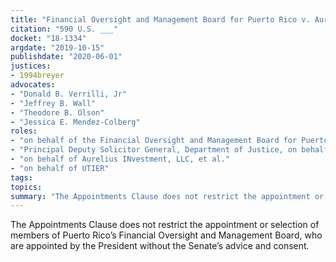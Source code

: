 ```yaml
---
title: "Financial Oversight and Management Board for Puerto Rico v. Aurelius Investment, LLC"
citation: "590 U.S. ___"
docket: "18-1334"
argdate: "2019-10-15"
publishdate: "2020-06-01"
justices:
- 1994breyer
advocates:
- "Donald B. Verrilli, Jr"
- "Jeffrey B. Wall"
- "Theodore B. Olson"
- "Jessica E. Mendez-Colberg"
roles:
- "on behalf of the Financial Oversight and Management Board for Puerto Rico"
- "Principal Deputy Solicitor General, Department of Justice, on behalf of the United States"
- "on behalf of Aurelius INvestment, LLC, et al."
- "on behalf of UTIER"
tags:
topics:
summary: "The Appointments Clause does not restrict the appointment or selection of members of Puerto Rico’s Financial Oversight and Management Board, who are appointed by the President without the Senate’s advice and consent."
---
```

The Appointments Clause does not restrict the appointment or selection of members of Puerto Rico’s Financial Oversight and Management Board, who are appointed by the President without the Senate’s advice and consent.